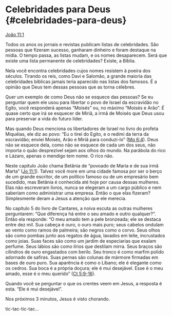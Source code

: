 # Celebridades para Deus {#celebridades-para-deus}

[João 11:1](http://bibliaonline.com.br/acf/jo/11/1)

Todos os anos os jornais e revistas publicam listas de celebridades. São pessoas que fizeram sucesso, ganharam dinheiro e foram destaque na mídia. O tempo passa, as listas mudam, e os nomes desaparecem. Será que existe uma lista permanente de celebridades? Existe, a Bíblia.

Nela você encontra celebridades cujos nomes resistem à poeira dos séculos. Tirando os reis, como Davi e Salomão, a grande maioria das celebridades bíblicas jamais teria aparecido nas listas dos famosos. É a opinião que Deus tem dessas pessoas que as torna célebres.

Quer um exemplo de como Deus não se esquece das pessoas? Se eu perguntar quem ele usou para libertar o povo de Israel da escravidão no Egito, você responderá apenas “Moisés” ou, no máximo “Moisés e Arão”. É quase certo que irá se esquecer de Miriã, a irmã de Moisés que Deus usou para preservar a vida do futuro líder.

Mas quando Deus menciona os libertadores de Israel no livro do profeta Miquéias, ele diz ao povo: “Eu o tirei do Egito, e o redimi da terra da escravidão; enviei Moisés, Arão e Miriã para conduzi-lo” ([Mq 6:4](http://bibliaonline.com.br/acf/mq/6/4)). Deus não se esquece dela, como não se esquece de cada um dos seus, não importa o quão desprezível sejam aos olhos do mundo. Na parábola do rico e Lázaro, apenas o mendigo tem nome. O rico não.

Neste capítulo João chama Betânia de “povoado de Maria e de sua irmã Marta” ([Jo 11:1](http://bibliaonline.com.br/acf/jo/11/1)). Talvez você more em uma cidade famosa por ser o berço de um grande escritor, de um político famoso ou de um empresário bem sucedido, mas Betânia é conhecida até hoje por causa dessas mulheres. Elas não escreveram livros, nunca se elegeram a um cargo público e nem saberiam como administrar uma empresa. Então o que elas fizeram? Simplesmente deram a Jesus a atenção que ele merecia.

No capítulo 5 do livro de Cantares, a noiva escuta as outras mulheres perguntarem: “Que diferença há entre o seu amado e outro qualquer?”. Então ela responde: “O meu amado tem a pele bronzeada; ele se destaca entre dez mil. Sua cabeça é ouro, o ouro mais puro; seus cabelos ondulam ao vento como ramos de palmeira; são negros como o corvo. Seus olhos são como pombas junto aos regatos de água, lavados em leite, incrustados como joias. Suas faces são como um jardim de especiarias que exalam perfume. Seus lábios são como lírios que destilam mirra. Seus braços são cilindros de ouro engastados com berilo. Seu tronco é como marfim polido adornado de safiras. Suas pernas são colunas de mármore firmadas em bases de ouro puro. Sua aparência é como o Líbano; ele é elegante como os cedros. Sua boca é a própria doçura; ele é mui desejável. Esse é o meu amado, esse é o meu querido” ([Ct 5:9-16](http://bibliaonline.com.br/acf/ct/5/9-16)).

Quando você se perguntar o que os crentes veem em Jesus, a resposta é esta. “Ele é mui desejável”.

Nos próximos 3 minutos, Jesus é visto chorando.

tic-tac-tic-tac...